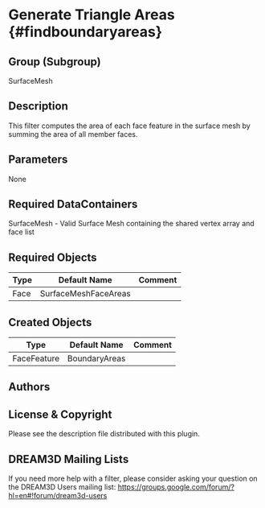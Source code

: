 Generate Triangle Areas {#findboundaryareas}
======

## Group (Subgroup) ##
SurfaceMesh

## Description ##
This filter computes the area of each face feature in the surface mesh by summing the area of all member faces.

## Parameters ##
None

## Required DataContainers ##
SurfaceMesh - Valid Surface Mesh containing the shared vertex array and face list

## Required Objects ##
| Type | Default Name | Comment |
|------|--------------|---------|
| Face | SurfaceMeshFaceAreas | |

## Created Objects ##
| Type | Default Name | Comment |
|------|--------------|---------|
| FaceFeature | BoundaryAreas | |


## Authors ##






## License & Copyright ##

Please see the description file distributed with this plugin.

## DREAM3D Mailing Lists ##

If you need more help with a filter, please consider asking your question on the DREAM3D Users mailing list:
https://groups.google.com/forum/?hl=en#!forum/dream3d-users


